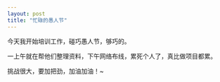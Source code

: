 ```yaml
---
layout: post
title: "忙碌的愚人节"
---
```


今天我开始培训工作，碰巧愚人节，够巧的。

一上午就在帮他们整理资料，下午网络布线，累死个人了，真比做项目都累。

挑战很大，要加把劲，加油加油！~

